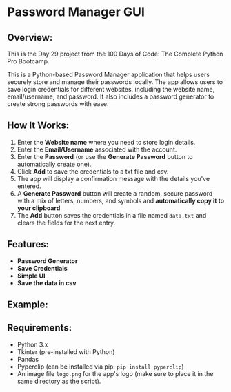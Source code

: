 # **Password Manager GUI**

## **Overview:**
This is the Day 29 project from the 100 Days of Code: The Complete Python Pro Bootcamp.

This is a Python-based Password Manager application that helps users securely store and manage their passwords locally. The app allows users to save login credentials for different websites, including the website name, email/username, and password. It also includes a password generator to create strong passwords with ease.

## **How It Works:**
1. Enter the **Website name** where you need to store login details.
2. Enter the **Email/Username** associated with the account.
3. Enter the **Password** (or use the **Generate Password** button to automatically create one).
4. Click **Add** to save the credentials to a txt file and csv.
5. The app will display a confirmation message with the details you've entered.
6. A **Generate Password** button will create a random, secure password with a mix of letters, numbers, and symbols and **automatically copy it to your clipboard**.
7. The **Add** button saves the credentials in a file named `data.txt` and clears the fields for the next entry.

## **Features:**
- **Password Generator** 
- **Save Credentials** 
- **Simple UI**
- **Save the data in csv**
   
## **Example:**


## **Requirements:**
- Python 3.x
- Tkinter (pre-installed with Python)
- Pandas
- Pyperclip (can be installed via pip: `pip install pyperclip`)
- An image file `logo.png` for the app's logo (make sure to place it in the same directory as the script).
